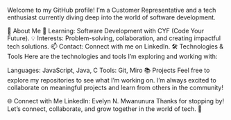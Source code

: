 Welcome to my GitHub profile! I’m a Customer Representative and a tech enthusiast currently diving deep into the world of software development.

🌟 About Me
🌱 Learning: Software Development with CYF (Code Your Future).
💡 Interests: Problem-solving, collaboration, and creating impactful tech solutions.
📫 Contact: Connect with me on LinkedIn.
🛠️ Technologies & Tools
Here are the technologies and tools I’m exploring and working with:

Languages: JavaScript, Java, C
Tools: Git, Miro
📚 Projects
Feel free to explore my repositories to see what I’m working on. I’m always excited to collaborate on meaningful projects and learn from others in the community!

🌐 Connect with Me
LinkedIn: Evelyn N. Mwanunura
Thanks for stopping by! Let’s connect, collaborate, and grow together in the world of tech. 🚀
